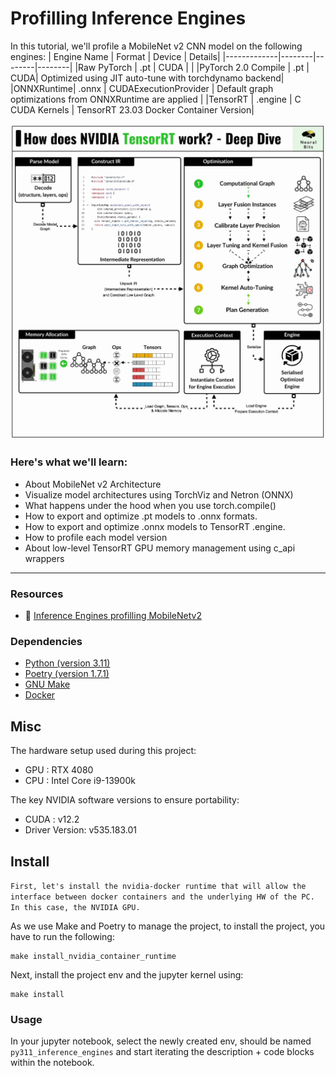 # Profilling Inference Engines
In this tutorial, we'll profile a MobileNet v2 CNN model on the following engines:
| Engine Name | Format | Device | Details|
|-------------|--------|--------|--------|
|Raw PyTorch | .pt | CUDA | |
|PyTorch 2.0 Compile | .pt | CUDA| Optimized using JIT auto-tune with torchdynamo backend|
|ONNXRuntime| .onnx | CUDAExecutionProvider | Default graph optimizations from ONNXRuntime are applied |
|TensorRT | .engine | C CUDA Kernels | TensorRT 23.03 Docker Container Version| 

![TensorRT](./media/TensorRT_workflow.gif)

### Here's what we'll learn:
- About MobileNet v2 Architecture
- Visualize model architectures using TorchViz and Netron (ONNX)
- What happens under the hood when you use torch.compile()
- How to export and optimize .pt models to .onnx formats.
- How to export and optimize .onnx models to TensorRT .engine.
- How to profile each model version
- About low-level TensorRT GPU memory management using c_api wrappers

---
### Resources
- 📝 [Inference Engines profilling MobileNetv2]()

### Dependencies
- [Python (version 3.11)](https://www.python.org/downloads/)
- [Poetry (version 1.7.1)](https://python-poetry.org/)
- [GNU Make](https://www.gnu.org/software/make/)
- [Docker](https://www.docker.com/)

## Misc
The hardware setup used during this project:
- GPU : RTX 4080
- CPU : Intel Core i9-13900k

The key NVIDIA software versions to ensure portability:
- CUDA : v12.2
- Driver Version: v535.183.01

## Install

```First, let's install the nvidia-docker runtime that will allow the interface between docker containers and the underlying HW of the PC. In this case, the NVIDIA GPU.```

As we use Make and Poetry to manage the project, to install the project, you have to run the following:
```shell
make install_nvidia_container_runtime
```

Next, install the project env and the jupyter kernel using:
```shell
make install
```

### Usage
In your jupyter notebook, select the newly created env, should be named `py311_inference_engines` and start iterating the description + code blocks within the notebook.